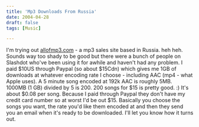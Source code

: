 ```yaml
---
title: 'Mp3 Downloads From Russia'
date: 2004-04-28
draft: false
tags: [Music]

---
```


I'm trying out [allofmp3.com](http://www.allofmp3.com) - a mp3 sales site based in Russia. heh heh. Sounds way too shady to be good but there were a bunch of people on Slashdot who've been using it for awhile and haven't had any problem. I paid $10US through Paypal (so about $15Cdn) which gives me 1GB of downloads at whatever encoding rate I choose - including AAC (mp4 - what Apple uses). A 5 minute song encoded at 192k AAC is roughly 5MB. 1000MB (1 GB) divided by 5 is 200. 200 songs for $15 is pretty good. :) It's about $0.08 per song. Because I paid through Paypal they don't have my credit card number so at worst I'd be out $15. Basically you choose the songs you want, the rate you'd like them encoded at and then they send you an email when it's ready to be downloaded. I'll let you know how it turns out.